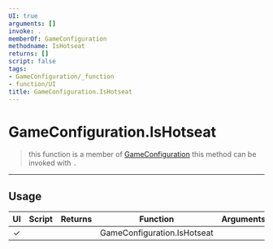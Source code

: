 ```yaml
---
UI: true
arguments: []
invoke: .
memberOf: GameConfiguration
methodname: IsHotseat
returns: []
script: false
tags:
- GameConfiguration/_function
- function/UI
title: GameConfiguration.IsHotseat
---
```

# GameConfiguration.IsHotseat
> this function is a member of [GameConfiguration](civ-6/lua/GameConfiguration.md)
> this method can be invoked with `.`
-----
## Usage
|  UI | Script | Returns | Function | Arguments |
|:---:|:------:|-------:|:--------:|:---------|
|✓| ||GameConfiguration.IsHotseat||
